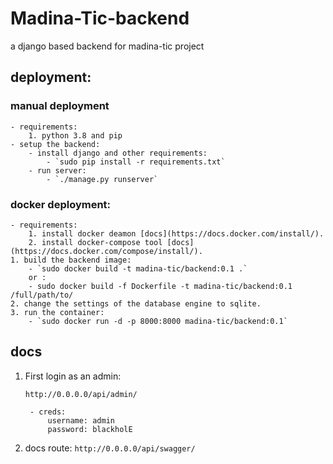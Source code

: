# Madina-Tic-backend
a django based backend for madina-tic project

## deployment:

### manual deployment
	- requirements:
		1. python 3.8 and pip
	- setup the backend:
		- install django and other requirements:
			- `sudo pip install -r requirements.txt`
		- run server:
			- `./manage.py runserver`

### docker deployment:
	- requirements:
		1. install docker deamon [docs](https://docs.docker.com/install/).
		2. install docker-compose tool [docs](https://docs.docker.com/compose/install/).
	1. build the backend image:
		- `sudo docker build -t madina-tic/backend:0.1 .`
		or :
		- sudo docker build -f Dockerfile -t madina-tic/backend:0.1 /full/path/to/
	2. change the settings of the database engine to sqlite.
	3. run the container:
		- `sudo docker run -d -p 8000:8000 madina-tic/backend:0.1`

## docs

1. First login as an admin:

	`http://0.0.0.0/api/admin/`
	
		- creds:
			username: admin
			password: blackholE

2.	docs route:
	`http://0.0.0.0/api/swagger/`
